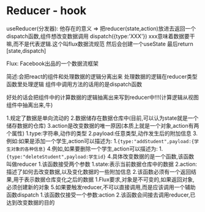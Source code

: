# Reducer - hook

useReducer(分发器):
他存在的意义 => 把reducer(state,action)放进去返回一个dispatch函数,组件想改变数据调用
dispatch({type:'XXX'}) xxx意味着数据要干嘛,而不是代表逻辑.这个叫flux数据流规范
然后会创建一个useState
最后return [state,dispatch]

Flux: Facebook出品的一个数据流框架

简述:会把react的组件和处理数据的逻辑分离出来
处理数据的逻辑在reducer类型函数里处理逻辑
组件中调用方法的话用的是dispatch函数

好处的话会把组件中的计算数据的逻辑抽离出来写到reducer中!!!(计算逻辑从视图组件中抽离出来,牛)

1.规定了数据是单向流动的
2.数据储存在数据仓库中(目前,可以认为state就是一个储存数据的仓库)
3.action是改变数据的唯一原因(本质上就是一个对象,action有两个属性)
    1.type:字符串,动作的类型
    2.payload:任意类型,动作发生后的附加信息
    3.例如:如果是添加一个学生,action可以描述为:
        1.``{type:"addStudent",payload:{学生对象的各种信息}``
    4.例如,如果要删除一个学生,action可以描述为:
        1.``{type:"deleteStudent",payload:学生id}``
4.具体改变数据的是一个函数,该函数叫做reducer
    1.该函数接受两个参数
        1.state:表示当前数据仓库中的数据
        2.action:描述了如何去改变数据,以及变化数据的一些附加信息
    2.该函数必须有一个返回结果,用于表示数据仓库变化之后的数据
        1.Flux要求,对象是不可变的,如果返回对象,必须创建新的对象
5.如果要触发reducer,不可以直接调用,而是应该调用一个辅助函数dispatch
    1.该函数仅接受一个参数:action
    2.该函数会间接去调用reducer,已达到改变数据的目的

    